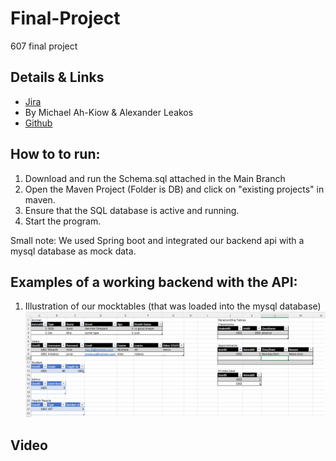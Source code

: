 # Final-Project
607 final project

## Details & Links
* [Jira](https://uofceng607-196.atlassian.net/jira/software/projects/P196/boards/1)
* By Michael Ah-Kiow & Alexander Leakos
* [Github](https://github.com/Software-Engineering-Courses-Moshirpour/final-project-uofeng607-196/tree/main) 
## How to to run:
1. Download and run the Schema.sql attached in the Main Branch
2. Open the Maven Project (Folder is DB) and click on "existing projects" in maven.
3. Ensure that the SQL database is active and running.
4. Start the program.

Small note:  We used Spring boot and integrated our backend api with a mysql database as mock data.

## Examples of a working backend with the API:

1. Illustration of our mocktables (that was loaded into the mysql database)
![mocktables](resources/Mocktables.PNG)


## Video